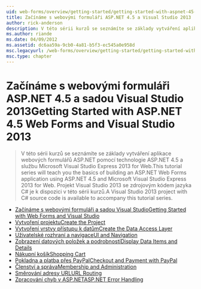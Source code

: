 ```yaml
---
uid: web-forms/overview/getting-started/getting-started-with-aspnet-45-web-forms/index
title: Začínáme s webovými formuláři ASP.NET 4.5 a Visual Studio 2013 | Dokumentace Microsoftu
author: rick-anderson
description: V této sérii kurzů se seznámíte se základy vytváření aplikace webových formulářů ASP.NET pomocí technologie ASP.NET 4.5 a Visual Studio 2013 Express for Web. Visual...
ms.author: riande
ms.date: 04/09/2012
ms.assetid: dc6aa59a-9cb0-4a81-b5f3-ec545a0e958d
msc.legacyurl: /web-forms/overview/getting-started/getting-started-with-aspnet-45-web-forms
msc.type: chapter
---
```

<a name="getting-started-with-aspnet-45-web-forms-and-visual-studio-2013"></a><span data-ttu-id="514d0-104">Začínáme s webovými formuláři ASP.NET 4.5 a sadou Visual Studio 2013</span><span class="sxs-lookup"><span data-stu-id="514d0-104">Getting Started with ASP.NET 4.5 Web Forms and Visual Studio 2013</span></span>
====================
> <span data-ttu-id="514d0-105">V této sérii kurzů se seznámíte se základy vytváření aplikace webových formulářů ASP.NET pomocí technologie ASP.NET 4.5 a službu Microsoft Visual Studio Express 2013 for Web.</span><span class="sxs-lookup"><span data-stu-id="514d0-105">This tutorial series will teach you the basics of building an ASP.NET Web Forms application using ASP.NET 4.5 and Microsoft Visual Studio Express 2013 for Web.</span></span> <span data-ttu-id="514d0-106">Projekt Visual Studio 2013 se zdrojovým kódem jazyka C# je k dispozici v této sérii kurzů.</span><span class="sxs-lookup"><span data-stu-id="514d0-106">A Visual Studio 2013 project with C# source code is available to accompany this tutorial series.</span></span>


- [<span data-ttu-id="514d0-107">Začínáme s webovými formuláři a sadou Visual Studio</span><span class="sxs-lookup"><span data-stu-id="514d0-107">Getting Started with Web Forms and Visual Studio</span></span>](introduction-and-overview.md)
- [<span data-ttu-id="514d0-108">Vytvoření projektu</span><span class="sxs-lookup"><span data-stu-id="514d0-108">Create the Project</span></span>](create-the-project.md)
- [<span data-ttu-id="514d0-109">Vytvoření vrstvy přístupu k datům</span><span class="sxs-lookup"><span data-stu-id="514d0-109">Create the Data Access Layer</span></span>](create_the_data_access_layer.md)
- [<span data-ttu-id="514d0-110">Uživatelské rozhraní a navigace</span><span class="sxs-lookup"><span data-stu-id="514d0-110">UI and Navigation</span></span>](ui_and_navigation.md)
- [<span data-ttu-id="514d0-111">Zobrazení datových položek a podrobností</span><span class="sxs-lookup"><span data-stu-id="514d0-111">Display Data Items and Details</span></span>](display_data_items_and_details.md)
- [<span data-ttu-id="514d0-112">Nákupní košík</span><span class="sxs-lookup"><span data-stu-id="514d0-112">Shopping Cart</span></span>](shopping-cart.md)
- [<span data-ttu-id="514d0-113">Pokladna a platba přes PayPal</span><span class="sxs-lookup"><span data-stu-id="514d0-113">Checkout and Payment with PayPal</span></span>](checkout-and-payment-with-paypal.md)
- [<span data-ttu-id="514d0-114">Členství a správa</span><span class="sxs-lookup"><span data-stu-id="514d0-114">Membership and Administration</span></span>](membership-and-administration.md)
- [<span data-ttu-id="514d0-115">Směrování adresy URL</span><span class="sxs-lookup"><span data-stu-id="514d0-115">URL Routing</span></span>](url-routing.md)
- [<span data-ttu-id="514d0-116">Zpracování chyb v ASP.NET</span><span class="sxs-lookup"><span data-stu-id="514d0-116">ASP.NET Error Handling</span></span>](aspnet-error-handling.md)
